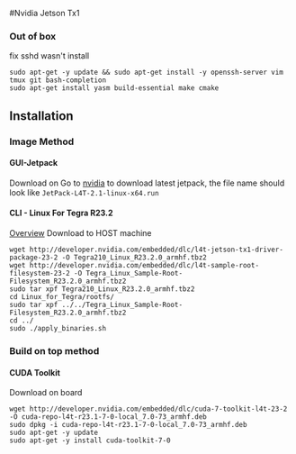 #Nvidia Jetson Tx1

### Out of box
fix sshd wasn't install
```
sudo apt-get -y update && sudo apt-get install -y openssh-server vim  tmux git bash-completion 
sudo apt-get install yasm build-essential make cmake
```
## Installation

### Image Method
#### GUI-Jetpack
Download on 
Go to [nvidia](https://developer.nvidia.com/embedded/downloads?#?dn=jetpack-for-l4t-2-1) to download latest jetpack, the file name should look like `JetPack-L4T-2.1-linux-x64.run`

#### CLI - Linux For Tegra R23.2
[Overview](https://developer.nvidia.com/embedded/linux-tegra)
Download to HOST machine
```
wget http://developer.nvidia.com/embedded/dlc/l4t-jetson-tx1-driver-package-23-2 -O Tegra210_Linux_R23.2.0_armhf.tbz2
wget http://developer.nvidia.com/embedded/dlc/l4t-sample-root-filesystem-23-2 -O Tegra_Linux_Sample-Root-Filesystem_R23.2.0_armhf.tbz2
sudo tar xpf Tegra210_Linux_R23.2.0_armhf.tbz2
cd Linux_for_Tegra/rootfs/
sudo tar xpf ../../Tegra_Linux_Sample-Root-Filesystem_R23.2.0_armhf.tbz2
cd ../
sudo ./apply_binaries.sh
```

### Build on top method

#### CUDA Toolkit
Download on board
```
wget http://developer.nvidia.com/embedded/dlc/cuda-7-toolkit-l4t-23-2 -O cuda-repo-l4t-r23.1-7-0-local_7.0-73_armhf.deb
sudo dpkg -i cuda-repo-l4t-r23.1-7-0-local_7.0-73_armhf.deb
sudo apt-get -y update
sudo apt-get -y install cuda-toolkit-7-0 
```
